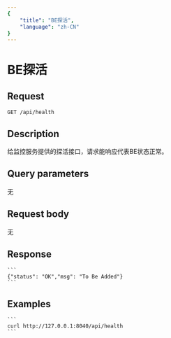 ```yaml
---
{
    "title": "BE探活",
    "language": "zh-CN"
}
---
```


<!-- 
Licensed to the Apache Software Foundation (ASF) under one
or more contributor license agreements.  See the NOTICE file
distributed with this work for additional information
regarding copyright ownership.  The ASF licenses this file
to you under the Apache License, Version 2.0 (the
"License"); you may not use this file except in compliance
with the License.  You may obtain a copy of the License at

  http://www.apache.org/licenses/LICENSE-2.0

Unless required by applicable law or agreed to in writing,
software distributed under the License is distributed on an
"AS IS" BASIS, WITHOUT WARRANTIES OR CONDITIONS OF ANY
KIND, either express or implied.  See the License for the
specific language governing permissions and limitations
under the License.
-->

# BE探活

## Request

`GET /api/health`

## Description

给监控服务提供的探活接口，请求能响应代表BE状态正常。

## Query parameters
无    

## Request body
无

## Response

    ```
    {"status": "OK","msg": "To Be Added"}
    ```

## Examples


    ```
    curl http://127.0.0.1:8040/api/health
    ```

